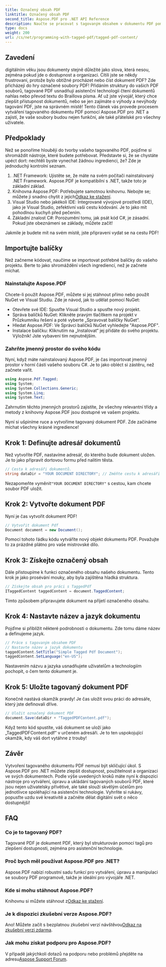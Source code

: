 ```yaml
---
title: Označený obsah PDF
linktitle: Označený obsah PDF
second_title: Aspose.PDF pro .NET API Reference
description: Naučte se pracovat s tagovaným obsahem v dokumentu PDF pomocí Aspose.PDF pro .NET. Podrobný průvodce používáním značek.
type: docs
weight: 200
url: /cs/net/programming-with-tagged-pdf/tagged-pdf-content/
---
```

## Zavedení

digitálním věku jsou dokumenty stejně důležité jako slova, která nesou, zejména pokud jde o dostupnost a organizaci. Cítili jste se někdy frustrovaní, protože bylo obtížné procházet nebo číst dokument PDF? Zde přicházejí do hry označené soubory PDF! Přidáním struktury do vašich PDF souborů, tagované PDF usnadňují asistenční technologii čtení dokumentů nahlas nebo převod textu do Braillova písma. Ať už jste vývojář, který chce zlepšit přístupnost dokumentů, nebo se jen zajímáte o výhody a nevýhody tagování PDF, jste na správném místě! Tento článek vás provede procesem vytváření tagovaného dokumentu PDF pomocí Aspose.PDF pro .NET a zajistí, že vaše soubory budou nejen funkční, ale také přátelské pro všechny uživatele.

## Předpoklady

Než se ponoříme hlouběji do tvorby vašeho tagovaného PDF, pojďme si shromáždit nástroje, které budete potřebovat. Představte si, že se chystáte upéct dort: nechtěli byste vynechat žádnou ingredienci, že? Zde je jednoduchý kontrolní seznam.

1. .NET Framework: Ujistěte se, že máte na svém počítači nainstalovaný .NET Framework. Aspose.PDF je kompatibilní s .NET, takže toto je základní základ.
2.  Knihovna Aspose.PDF: Potřebujete samotnou knihovnu. Nebojte se; můžete ji snadno chytit z jejich[Odkaz ke stažení](https://releases.aspose.com/pdf/net/).
3. Visual Studio nebo jakékoli IDE: Integrované vývojové prostředí (IDE), jako je Visual Studio, zefektivní vaši cestu kódování. Je to jako mít pohodlnou kuchyň před pečením.
4. Základní znalost C#: Porozumění tomu, jak psát kód C#, je zásadní. Pokud jste obeznámeni se základy, můžete začít!

Jakmile je budete mít na svém místě, jste připraveni vydat se na cestu PDF!

## Importujte balíčky

Než začneme kódovat, naučíme se importovat potřebné balíčky do vašeho projektu. Berte to jako shromáždění všech ingrediencí, než je začnete míchat.

### Nainstalujte Aspose.PDF

Chcete-li použít Aspose.PDF, můžete si jej stáhnout přímo nebo použít NuGet ve Visual Studiu. Zde je návod, jak to udělat pomocí NuGet:

- Otevřete své IDE: Spusťte Visual Studio a spusťte nový projekt.
- Správa balíčků NuGet: Klikněte pravým tlačítkem na projekt v Průzkumníku řešení a poté vyberte „Spravovat balíčky NuGet“.
- Hledat Aspose.PDF: Ve Správci balíčků NuGet vyhledejte "Aspose.PDF".
- Instalace balíčku: Kliknutím na „Instalovat“ jej přidáte do svého projektu. Výložník! Jste vybaveni tím nejnutnějším.

### Zahrňte jmenný prostor do svého kódu

Nyní, když máte nainstalovaný Aspose.PDF, je čas importovat jmenný prostor v horní části vašeho souboru C#. Je to jako obléct si zástěru, než začnete vařit.

```csharp
using Aspose.Pdf.Tagged;
using System;
using System.Collections.Generic;
using System.Linq;
using System.Text;
```

Zahrnutím těchto jmenných prostorů zajistíte, že všechny relevantní třídy a metody z knihovny Aspose.PDF jsou dostupné ve vašem projektu.

Nyní si ušpiníme ruce a vytvoříme tagovaný dokument PDF. Zde začínáme míchat všechny krásné ingredience!

## Krok 1: Definujte adresář dokumentů

Než vytvoříte PDF, nastavíme adresář, do kterého bude dokument uložen. Je to jako připravit dortovou formu před nalitím těsta.

```csharp
// Cesta k adresáři dokumentů.
string dataDir = "YOUR DOCUMENT DIRECTORY"; // Změňte cestu k adresáři
```

 Nezapomeňte vyměnit`"YOUR DOCUMENT DIRECTORY"` s cestou, kam chcete soubor PDF uložit. 

## Krok 2: Vytvořte dokument PDF

Nyní je čas vytvořit dokument PDF! 

```csharp
// Vytvořit dokument Pdf
Document document = new Document();
```

Pomocí tohoto řádku kódu vytváříte nový objekt dokumentu PDF. Považujte to za prázdné plátno pro vaše mistrovské dílo.

## Krok 3: Získejte označený obsah

Dále přistoupíme k funkci označeného obsahu našeho dokumentu. Tento krok je jako prosévání mouky, aby byla zajištěna hladká struktura.

```csharp
// Získejte obsah pro práci s TaggedPdf
ITaggedContent taggedContent = document.TaggedContent;
```

Tímto způsobem připravujete dokument na přijetí označeného obsahu.

## Krok 4: Nastavte název a jazyk dokumentu

Pojďme si přiblížit některé podrobnosti o dokumentu. Zde tomu dáme název a definujeme jazyk. 

```csharp
// Práce s tagovaným obsahem PDF
// Nastavte název a jazyk dokumentu
taggedContent.SetTitle("Simple Tagged Pdf Document");
taggedContent.SetLanguage("en-US");
```

Nastavením názvu a jazyka usnadňujete uživatelům a technologiím pochopit, o čem tento dokument je.

## Krok 5: Uložte tagovaný dokument PDF

Konečně nastává okamžik pravdy! Je čas uložit svou práci do adresáře, který jste definovali dříve.

```csharp
// Uložit označený dokument PDF
document.Save(dataDir + "TaggedPDFContent.pdf");
```

Když tento kód spustíte, váš dokument se uloží jako „TaggedPDFContent.pdf“ v určeném adresáři. Je to ten uspokojující okamžik, kdy váš dort vytáhne z trouby!

## Závěr

Vytvoření tagovaného dokumentu PDF nemusí být skličující úkol. S Aspose.PDF pro .NET můžete zlepšit dostupnost, použitelnost a organizaci ve svých dokumentech. Podle výše uvedených kroků máte nyní k dispozici nástroje pro vytváření, úpravu a ukládání tagovaných souborů PDF, které jsou nejen uživatelsky přívětivé, ale také slouží skvělým účelům pro jednotlivce spoléhající na asistenční technologie. Vyhrňte si rukávy, popusťte uzdu své kreativitě a začněte dělat digitální svět o něco dostupnější!

## FAQ

### Co je to tagovaný PDF?
Tagované PDF je dokument PDF, který byl strukturován pomocí tagů pro zlepšení dostupnosti, zejména pro asistenční technologie.

### Proč bych měl používat Aspose.PDF pro .NET?
Aspose.PDF nabízí robustní sadu funkcí pro vytváření, úpravu a manipulaci se soubory PDF programově, takže je ideální pro vývojáře .NET.

### Kde si mohu stáhnout Aspose.PDF?
 Knihovnu si můžete stáhnout z[Odkaz ke stažení](https://releases.aspose.com/pdf/net/).

### Je k dispozici zkušební verze Aspose.PDF?
 Ano! Můžete začít s bezplatnou zkušební verzí návštěvou[Odkaz na zkušební verzi zdarma](https://releases.aspose.com/).

### Jak mohu získat podporu pro Aspose.PDF?
 V případě jakýchkoli dotazů na podporu nebo problémů přejděte na adresu[Aspose Support Forum](https://forum.aspose.com/c/pdf/10).